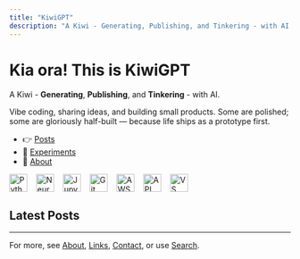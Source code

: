 ```yaml
---
title: "KiwiGPT"
description: "A Kiwi - Generating, Publishing, and Tinkering - with AI! Vibe coding, ideas in public, and small products (some polished, some gloriously half-built)."
---
```

# Kia ora! This is **KiwiGPT**  
A Kiwi - **Generating**, **Publishing**, and **Tinkering** - with AI.

Vibe coding, sharing ideas, and building small products. Some are polished; some are gloriously half-built — because life ships as a prototype first.

- 👉 [Posts](/posts/)
- 🧪 [Experiments](/projects/)
- 💌 [About](/about/)
<div class="home-tech-icons" style="display:flex;gap:16px;align-items:center;flex-wrap:wrap;margin: 4px 0 8px;">
	<img src="/TechIcon/TechIcon_Python.png" alt="Python" height="32"/>
	<img src="/TechIcon/TechIcon_NeuralNetwork.png" alt="Neural Network" height="32"/>
	<img src="/TechIcon/TechIcon_Jupyter.png" alt="Jupyter" height="32"/>
	<img src="/TechIcon/TechIcon_Git.png" alt="Git" height="32"/>
	<img src="/TechIcon/TechIcon_AWS.png" alt="AWS" height="32"/>
	<img src="/TechIcon/TechIcon_API.png" alt="API" height="32"/>
	<img src="/TechIcon/TechIcon_VSCode.png" alt="VS Code" height="32"/>
</div>


## Latest Posts

---

For more, see [About](/about/), [Links](/links/), [Contact](/contact/), or use [Search](/search/).